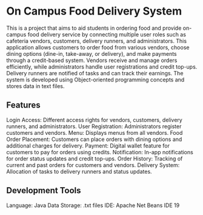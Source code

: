 # On Campus Food Delivery System
 
This is a project that aims to aid students in ordering food and provide on-campus food delivery service by connecting multiple user roles such as cafeteria vendors, customers, delivery runners, and administrators. This application allows customers to order food from various vendors, choose dining options (dine-in, take-away, or delivery), and make payments through a credit-based system. Vendors receive and manage orders efficiently, while administrators handle user registrations and credit top-ups. Delivery runners are notified of tasks and can track their earnings. The system is developed using Object-oriented programming concepts and stores data in text files.

## Features
Login Access: Different access rights for vendors, customers, delivery runners, and administrators.
User Registration: Administrators register customers and vendors.
Menu: Displays menus from all vendors.
Food Order Placement: Customers can place orders with dining options and additional charges for delivery.
Payment: Digital wallet feature for customers to pay for orders using credits.
Notification: In-app notifications for order status updates and credit top-ups.
Order History: Tracking of current and past orders for customers and vendors.
Delivery System: Allocation of tasks to delivery runners and status updates.

## Development Tools
Language: Java
Data Storage: .txt files
IDE: Apache Net Beans IDE 19
